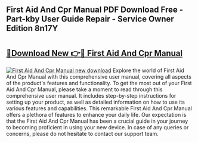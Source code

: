## First Aid And Cpr Manual PDF Download Free - Part-kby User Guide Repair - Service Owner Edition 8n17Y

# <h2><a href="http://bc2834.oget.top/?id=First+Aid+And+Cpr+Manual">🔗Download New 👉🔴 First Aid And Cpr Manual</a></h2>

[![First Aid And Cpr Manual new download](https://i.imgur.com/5g1atiW.png)](http://bc2834.oget.top/?id=First+Aid+And+Cpr+Manual)
Explore the world of First Aid And Cpr Manual with this comprehensive user manual, covering all aspects of the product's features and functionality. To get the most out of your First Aid And Cpr Manual, please take a moment to read through this comprehensive user manual. It includes step-by-step instructions for setting up your product, as well as detailed information on how to use its various features and capabilities. This remarkable First Aid And Cpr Manual offers a plethora of features to enhance your daily life. Our expectation is that the First Aid And Cpr Manual has been a crucial guide in your journey to becoming proficient in using your new device. In case of any queries or concerns, please do not hesitate to contact our support team.
